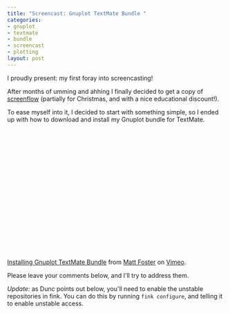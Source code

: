 ```yaml
--- 
title: "Screencast: Gnuplot TextMate Bundle "
categories: 
- gnuplot
- textmate
- bundle
- screencast
- plotting
layout: post
---
```

I proudly present: my first foray into screencasting! 

After months of umming and ahhing I finally decided to get a copy of [screenflow](http://www.flip4mac.com/screenflow.htm "Flip4Mac - ScreenFlow") (partially for Christmas, and with a nice educational discount!).

To ease myself into it, I decided to start with something simple, so I ended up with how to download and install my Gnuplot bundle for TextMate.

<object width="400" height="300"><param name="allowfullscreen" value="true" /><param name="allowscriptaccess" value="always" /><param name="movie" value="http://vimeo.com/moogaloop.swf?clip_id=2181877&amp;server=vimeo.com&amp;show_title=1&amp;show_byline=1&amp;show_portrait=0&amp;color=&amp;fullscreen=1" /><embed src="http://vimeo.com/moogaloop.swf?clip_id=2181877&amp;server=vimeo.com&amp;show_title=1&amp;show_byline=1&amp;show_portrait=0&amp;color=&amp;fullscreen=1" type="application/x-shockwave-flash" allowfullscreen="true" allowscriptaccess="always" width="400" height="300"></embed></object><br /><a href="http://vimeo.com/2181877">Installing Gnuplot TextMate Bundle</a> from <a href="http://vimeo.com/user750148">Matt Foster</a> on <a href="http://vimeo.com">Vimeo</a>.

Please leave your comments below, and I'll try to address them.

*Update:* as Dunc points out below, you'll need to enable the unstable repositories in fink. You can do this by running `fink configure`, and telling it to enable unstable access.
